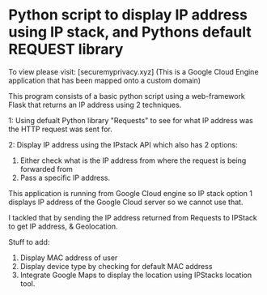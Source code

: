 # Python script to display IP address using IP stack, and Pythons default REQUEST library

To view please visit: [securemyprivacy.xyz] (This is a Google Cloud Engine application that has been mapped onto a custom domain)

This program consists of a basic python script using a web-framework Flask that returns an IP address using 2 techniques.

1: Using defualt Python library "Requests" to see for what IP address was the HTTP request was sent for.

2: Display IP address using the IPstack API which also has 2 options:
1. Either check what is the IP address from where the request is being forwarded from 
2. Pass a specific IP address. 

This application is running from Google Cloud engine so IP stack option 1 displays IP address of the Google Cloud server so we cannot use that. 

I tackled that by sending the IP address returned from Requests to IPStack to get IP address, & Geolocation.

Stuff to add:
1. Display MAC address of user
2. Display device type by checking for default MAC address
3. Integrate Google Maps to display the location using IPStacks location tool. 
